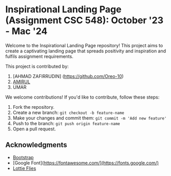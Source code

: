 # Inspirational Landing Page (Assignment CSC 548): October '23 - Mac '24

Welcome to the Inspirational Landing Page repository! This project aims to create a captivating landing page that spreads positivity and inspiration and fulfils assignment requirements.

This project is contributed by:

1. [AHMAD ZAFIRRUDIN] (https://github.com/Oreo-10)
2. [AMIRUL](https://github.com/amirulabdlatib)
3. UMAR

We welcome contributions! If you'd like to contribute, follow these steps:
1. Fork the repository.
2. Create a new branch: `git checkout -b feature-name`
3. Make your changes and commit them: `git commit -m 'Add new feature'`
4. Push to the branch: `git push origin feature-name`
5. Open a pull request.

## Acknowledgments

- [Bootstrap](https://getbootstrap.com/docs/5.0/getting-started/introduction/)
- [Google Font](https://fontawesome.com/](https://fonts.google.com/)
- [Lottie Flies](https://lottiefiles.com/)
